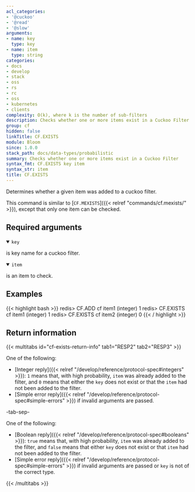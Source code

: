 ```yaml
---
acl_categories:
- '@cuckoo'
- '@read'
- '@slow'
arguments:
- name: key
  type: key
- name: item
  type: string
categories:
- docs
- develop
- stack
- oss
- rs
- rc
- oss
- kubernetes
- clients
complexity: O(k), where k is the number of sub-filters
description: Checks whether one or more items exist in a Cuckoo Filter
group: cf
hidden: false
linkTitle: CF.EXISTS
module: Bloom
since: 1.0.0
stack_path: docs/data-types/probabilistic
summary: Checks whether one or more items exist in a Cuckoo Filter
syntax_fmt: CF.EXISTS key item
syntax_str: item
title: CF.EXISTS
---
```

Determines whether a given item was added to a cuckoo filter.

This command is similar to [`CF.MEXISTS`]({{< relref "commands/cf.mexists/" >}}), except that only one item can be checked.

## Required arguments

<details open><summary><code>key</code></summary>

is key name for a cuckoo filter.

</details>

<details open><summary><code>item</code></summary>

is an item to check.
</details>

## Examples

{{< highlight bash >}}
redis> CF.ADD cf item1
(integer) 1
redis> CF.EXISTS cf item1
(integer) 1
redis> CF.EXISTS cf item2
(integer) 0
{{< / highlight >}}

## Return information

{{< multitabs id="cf-exists-return-info" 
    tab1="RESP2" 
    tab2="RESP3" >}}

One of the following:
* [Integer reply]({{< relref "/develop/reference/protocol-spec#integers" >}}): `1` means that, with high probability, `item` was already added to the filter, and `0` means that either the `key` does not exist or that the `item` had not been added to the filter.
* [Simple error reply]({{< relref "/develop/reference/protocol-spec#simple-errors" >}}) if invalid arguments are passed.

-tab-sep-

One of the following:
* [Boolean reply]({{< relref "/develop/reference/protocol-spec#booleans" >}}): `true` means that, with high probability, `item` was already added to the filter, and `false` means that either `key` does not exist or that `item` had not been added to the filter.
* [Simple error reply]({{< relref "/develop/reference/protocol-spec#simple-errors" >}}) if invalid arguments are passed or `key` is not of the correct type.

{{< /multitabs >}}